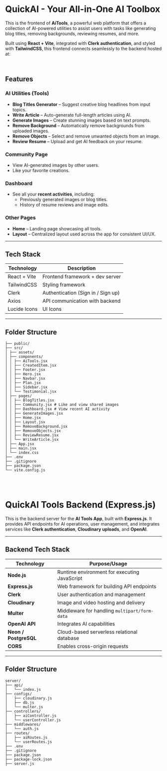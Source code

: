 # QuickAI - Your All-in-One AI Toolbox 

This is the frontend of **AiTools**, a powerful web platform that offers a collection of AI-powered utilities to assist users with tasks like generating blog titles, removing backgrounds, reviewing resumes, and more.

Built using **React + Vite**, integrated with **Clerk authentication**, and styled with **TailwindCSS**, this frontend connects seamlessly to the backend hosted at:

<br>


##  Features

###  AI Utilities (Tools)
- **Blog Titles Generator** – Suggest creative blog headlines from input topics.
- **Write Article** – Auto-generate full-length articles using AI.
- **Generate Images** – Create stunning images based on text prompts.
- **Remove Background** – Automatically remove backgrounds from uploaded images.
- **Remove Objects** – Select and remove unwanted objects from an image.
- **Review Resume** – Upload and get AI feedback on your resume.

###  Community Page
- View AI-generated images by other users.
- Like your favorite creations.

###  Dashboard
- See all your **recent activities**, including:
  - Previously generated images or blog titles.
  - History of resume reviews and image edits.


###  Other Pages
- **Home** – Landing page showcasing all tools.
- **Layout** – Centralized layout used across the app for consistent UI/UX.

---

##  Tech Stack

| Technology      | Description                         |
|------------------|-------------------------------------|
| React + Vite     | Frontend framework + dev server     |
| TailwindCSS      | Styling framework                   |
| Clerk            | Authentication (Sign in / Sign up) |
| Axios            | API communication with backend      |
| Lucide Icons     | UI Icons                            |

---

## Folder Structure
```text
├── public/
├── src/
│ ├── assets/
│ ├── components/
│ │ ├── AiTools.jsx
│ │ ├── CreatedItem.jsx
│ │ ├── Footer.jsx
│ │ ├── Hero.jsx
│ │ ├── Navbar.jsx
│ │ ├── Plan.jsx
│ │ ├── Sidebar.jsx
│ │ └── Testimonial.jsx
│ ├── pages/
│ │ ├── BlogTitles.jsx
│ │ ├── Community.jsx # Like and view shared images
│ │ ├── Dashboard.jsx # View recent AI activity
│ │ ├── GenerateImages.jsx
│ │ ├── Home.jsx
│ │ ├── Layout.jsx
│ │ ├── RemoveBackground.jsx
│ │ ├── RemoveObjects.jsx
│ │ ├── ReviewResume.jsx
│ │ └── WriteArticle.jsx
│ ├── App.jsx
│ ├── main.jsx
│ └── index.css
├── .env
├── .gitignore
├── package.json
└── vite.config.js
```



<br>
<br>




#  QuickAI Tools Backend (Express.js)

This is the backend server for the **AI Tools App**, built with **Express.js**. It provides API endpoints for AI operations, user management, and integrates services like **Clerk authentication**, **Cloudinary uploads**, and **OpenAI**.

---

##  Backend Tech Stack

| Technology               | Purpose/Usage                                  |
|--------------------------|------------------------------------------------|
| **Node.js**              | Runtime environment for executing JavaScript   |
| **Express.js**           | Web framework for building API endpoints       |
| **Clerk**                | User authentication and management             |
| **Cloudinary**           | Image and video hosting and delivery           |
| **Multer**               | Middleware for handling `multipart/form-data`  |
| **OpenAI API**           | Integrates AI capabilities                     |
| **Neon / PostgreSQL**    | Cloud-based serverless relational database     |
| **CORS**                 | Enables cross-origin requests                  |

---

## Folder Structure
```text
server/
├── api/
│   └── index.js
├── configs/
│   ├── cloudinary.js
│   ├── db.js
│   └── multer.js
├── controllers/
│   ├── aiController.js
│   └── userController.js
├── middlewares/
│   └── auth.js
├── routes/
│   ├── aiRoutes.js
│   └── userRoutes.js
├── .env
├── .gitignore
├── package.json
├── package-lock.json
├── server.js

